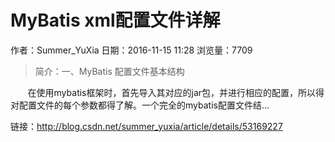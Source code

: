 # MyBatis xml配置文件详解
作者：Summer_YuXia
日期：2016-11-15 11:28
浏览量：7709
> 简介：一、MyBatis 配置文件基本结构

       在使用mybatis框架时，首先导入其对应的jar包，并进行相应的配置，所以得对配置文件的每个参数都得了解。一个完全的mybatis配置文件结...

 链接：http://blog.csdn.net/summer_yuxia/article/details/53169227
